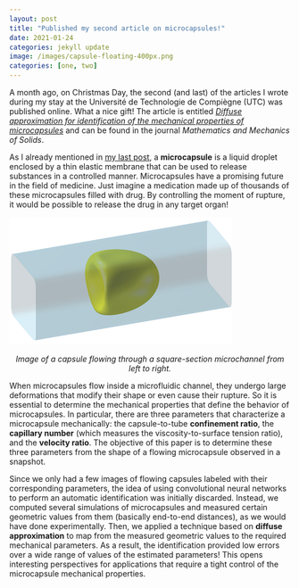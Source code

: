 ```yaml
---
layout: post
title: "Published my second article on microcapsules!"
date: 2021-01-24
categories: jekyll update
image: /images/capsule-floating-400px.png
categories: [one, two]
---               
```

A month ago, on Christmas Day, the second (and last) of the articles I wrote during my stay at the Université de Technologie de Compiègne (UTC) was published online. What a nice gift! The article is entitled [*Diffuse approximation for identification of the mechanical properties of microcapsules*](https://journals.sagepub.com/doi/full/10.1177/1081286520977602) and can be found in the journal *Mathematics and Mechanics of Solids*.

As I already mentioned in [my last post](https://quesadagranja.github.io/capsule-shape-prediction), a **microcapsule** is a liquid droplet enclosed by a thin elastic membrane that can be used to release substances in a controlled manner. Microcapsules have a promising future in the field of medicine. Just imagine a medication made up of thousands of these microcapsules filled with drug. By controlling the moment of rupture, it would be possible to release the drug in any target organ!

![](/img/capsule-floating-400px.png)
*<center>Image of a capsule flowing through a square-section microchannel from left to right.</center>*

When microcapsules flow inside a microfluidic channel, they undergo large deformations that modify their shape or even cause their rupture. So it is essential to determine the mechanical properties that define the behavior of microcapsules. In particular, there are three parameters that characterize a microcapsule mechanically: the capsule-to-tube **confinement ratio**, the **capillary number** (which measures the viscosity-to-surface tension ratio), and the **velocity ratio**. The objective of this paper is to determine these three parameters from the shape of a flowing microcapsule observed in a snapshot.

Since we only had a few images of flowing capsules labeled with their corresponding parameters, the idea of using convolutional neural networks to perform an automatic identification was initially discarded. Instead, we computed several simulations of microcapsules and measured certain geometric values from them (basically end-to-end distances), as we would have done experimentally. Then, we applied a technique based on **diffuse approximation** to map from the measured geometric values to the required mechanical parameters. As a result, the identification provided low errors over a wide range of values of the estimated parameters! This opens interesting perspectives for applications that require a tight control of the microcapsule mechanical properties.